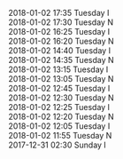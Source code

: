 2018-01-02 17:35 Tuesday  I  
2018-01-02 17:30 Tuesday  N  
2018-01-02 16:25 Tuesday  I  
2018-01-02 16:20 Tuesday  N  
2018-01-02 14:40 Tuesday  I  
2018-01-02 14:35 Tuesday  N  
2018-01-02 13:15 Tuesday  I  
2018-01-02 13:05 Tuesday  N  
2018-01-02 12:45 Tuesday  I  
2018-01-02 12:30 Tuesday  N  
2018-01-02 12:25 Tuesday  I  
2018-01-02 12:20 Tuesday  N  
2018-01-02 12:05 Tuesday  I  
2018-01-02 11:55 Tuesday  N  
2017-12-31 02:30 Sunday  I  
